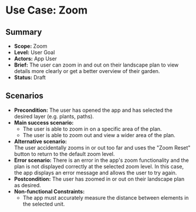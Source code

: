 # Use Case: Zoom

## Summary

- **Scope:** Zoom
- **Level:** User Goal
- **Actors:** App User
- **Brief:** The user can zoom in and out on their landscape plan to view details more clearly or get a better overview of their garden.
- **Status:** Draft

## Scenarios

- **Precondition:**
  The user has opened the app and has selected the desired layer (e.g. plants, paths).
- **Main success scenario:**
  - The user is able to zoom in on a specific area of the plan.
  - The user is able to zoom out and view a wider area of the plan.
- **Alternative scenario:**  
  The user accidentally zooms in or out too far and uses the "Zoom Reset" button to return to the default zoom level.
- **Error scenario:**
  There is an error in the app's zoom functionality and the plan is not displayed correctly at the selected zoom level. In this case, the app displays an error message and allows the user to try again.
- **Postcondition:**
  The user has zoomed in or out on their landscape plan as desired.
- **Non-functional Constraints:**
  - The app must accurately measure the distance between elements in the selected unit.
